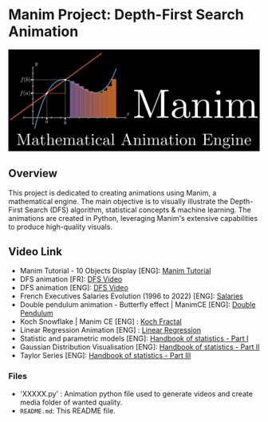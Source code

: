 # Manim Project: Depth-First Search Animation
![Manim Animation Repository](Manim.png)
## Overview

This project is dedicated to creating animations using Manim, a mathematical engine. The main objective is to visually illustrate the Depth-First Search (DFS) algorithm, statistical concepts & machine learning. The animations are created in Python, leveraging Manim's extensive capabilities to produce high-quality visuals.

## Video Link
- Manim Tutorial - 10 Objects Display [ENG]: [Manim Tutorial](https://youtu.be/ZsVbCt0uT0M)
- DFS animation [FR]: [DFS Video](https://youtu.be/prcsjvhN_c8?si=x5BY5rC3O7wk8ZSK) 
- DFS animation [ENG]: [DFS Video](https://youtu.be/gcrqye-KYvI?si=fzHtF3jvvSbl9dQV) 
- French Executives Salaries Evolution (1996 to 2022) [ENG]: [Salaries](https://youtu.be/rVqmQHxI0p4) 
- Double pendulum animation - Butterfly effect | ManimCE [ENG]: [Double Pendulum](https://youtu.be/k4zENntIkM0) 
- Koch Snowflake | Manim CE [ENG] : [Koch Fractal](https://youtu.be/5fwHVGms3Zw)
- Linear Regression Animation [ENG] : [Linear Regression](https://youtu.be/P-BVVLD41NM)
- Statistic and parametric models [ENG]: [Handbook of statistics - Part I](https://youtu.be/gGh_hHVSbD8)
- Gaussian Distribution Visualisation [ENG]: [Handbook of statistics - Part II](https://youtu.be/vMAus69cC74)
- Taylor Series [ENG]: [Handbook of statistics - Part III](https://youtu.be/qcLvkmPo7xo)

### Files
- 'XXXXX.py' : Animation python file used to generate videos and create media folder of wanted quality.
- `README.md`: This README file.

